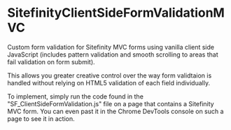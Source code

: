 # SitefinityClientSideFormValidationMVC
Custom form validation for Sitefinity MVC forms using vanilla client side JavaScript (includes pattern validation and smooth scrolling to areas that fail validation on form submit).

This allows you greater creative control over the way form validtaion is handled without relying on HTML5 validation of each field individually.

To implement, simply run the code found in the "SF_ClientSideFormValidation.js" file on a page that contains a Sitefinity MVC form. You can even past it in the Chrome DevTools console on such a page to see it in action.
